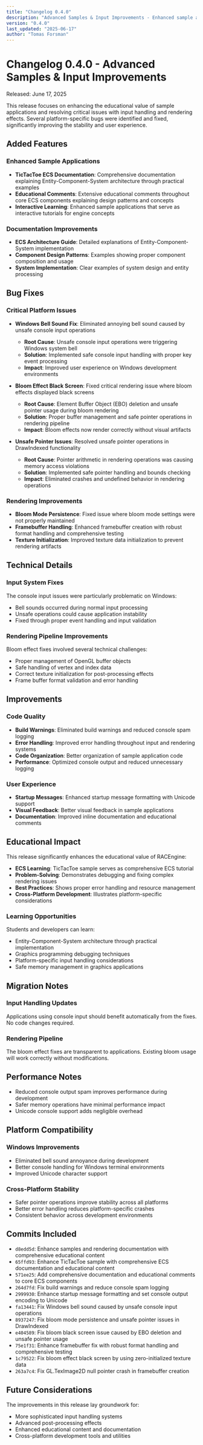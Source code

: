 ```yaml
---
title: "Changelog 0.4.0"
description: "Advanced Samples & Input Improvements - Enhanced sample applications with educational content and critical input system fixes."
version: "0.4.0"
last_updated: "2025-06-17"
author: "Tomas Forsman"
---
```


# Changelog 0.4.0 - Advanced Samples & Input Improvements

Released: June 17, 2025

This release focuses on enhancing the educational value of sample applications and resolving critical issues with input handling and rendering effects. Several platform-specific bugs were identified and fixed, significantly improving the stability and user experience.

## Added Features

### Enhanced Sample Applications
* **TicTacToe ECS Documentation**: Comprehensive documentation explaining Entity-Component-System architecture through practical examples
* **Educational Comments**: Extensive educational comments throughout core ECS components explaining design patterns and concepts
* **Interactive Learning**: Enhanced sample applications that serve as interactive tutorials for engine concepts

### Documentation Improvements
* **ECS Architecture Guide**: Detailed explanations of Entity-Component-System implementation
* **Component Design Patterns**: Examples showing proper component composition and usage
* **System Implementation**: Clear examples of system design and entity processing

## Bug Fixes

### Critical Platform Issues
* **Windows Bell Sound Fix**: Eliminated annoying bell sound caused by unsafe console input operations
  - **Root Cause**: Unsafe console input operations were triggering Windows system bell
  - **Solution**: Implemented safe console input handling with proper key event processing
  - **Impact**: Improved user experience on Windows development environments

* **Bloom Effect Black Screen**: Fixed critical rendering issue where bloom effects displayed black screens
  - **Root Cause**: Element Buffer Object (EBO) deletion and unsafe pointer usage during bloom rendering
  - **Solution**: Proper buffer management and safe pointer operations in rendering pipeline
  - **Impact**: Bloom effects now render correctly without visual artifacts

* **Unsafe Pointer Issues**: Resolved unsafe pointer operations in DrawIndexed functionality
  - **Root Cause**: Pointer arithmetic in rendering operations was causing memory access violations
  - **Solution**: Implemented safe pointer handling and bounds checking
  - **Impact**: Eliminated crashes and undefined behavior in rendering operations

### Rendering Improvements
* **Bloom Mode Persistence**: Fixed issue where bloom mode settings were not properly maintained
* **Framebuffer Handling**: Enhanced framebuffer creation with robust format handling and comprehensive testing
* **Texture Initialization**: Improved texture data initialization to prevent rendering artifacts

## Technical Details

### Input System Fixes
The console input issues were particularly problematic on Windows:
- Bell sounds occurred during normal input processing
- Unsafe operations could cause application instability
- Fixed through proper event handling and input validation

### Rendering Pipeline Improvements
Bloom effect fixes involved several technical challenges:
- Proper management of OpenGL buffer objects
- Safe handling of vertex and index data
- Correct texture initialization for post-processing effects
- Frame buffer format validation and error handling

## Improvements

### Code Quality
* **Build Warnings**: Eliminated build warnings and reduced console spam logging
* **Error Handling**: Improved error handling throughout input and rendering systems
* **Code Organization**: Better organization of sample application code
* **Performance**: Optimized console output and reduced unnecessary logging

### User Experience
* **Startup Messages**: Enhanced startup message formatting with Unicode support
* **Visual Feedback**: Better visual feedback in sample applications
* **Documentation**: Improved inline documentation and educational comments

## Educational Impact

This release significantly enhances the educational value of RACEngine:
- **ECS Learning**: TicTacToe sample serves as comprehensive ECS tutorial
- **Problem-Solving**: Demonstrates debugging and fixing complex rendering issues
- **Best Practices**: Shows proper error handling and resource management
- **Cross-Platform Development**: Illustrates platform-specific considerations

### Learning Opportunities
Students and developers can learn:
- Entity-Component-System architecture through practical implementation
- Graphics programming debugging techniques
- Platform-specific input handling considerations
- Safe memory management in graphics applications

## Migration Notes

### Input Handling Updates
Applications using console input should benefit automatically from the fixes. No code changes required.

### Rendering Pipeline
The bloom effect fixes are transparent to applications. Existing bloom usage will work correctly without modifications.

## Performance Notes

- Reduced console output spam improves performance during development
- Safer memory operations have minimal performance impact
- Unicode console support adds negligible overhead

## Platform Compatibility

### Windows Improvements
- Eliminated bell sound annoyance during development
- Better console handling for Windows terminal environments
- Improved Unicode character support

### Cross-Platform Stability
- Safer pointer operations improve stability across all platforms
- Better error handling reduces platform-specific crashes
- Consistent behavior across development environments

## Commits Included

- `d8edd5d`: Enhance samples and rendering documentation with comprehensive educational content
- `65ffd93`: Enhance TicTacToe sample with comprehensive ECS documentation and educational content
- `571ee25`: Add comprehensive documentation and educational comments to core ECS components
- `264d7fd`: Fix build warnings and reduce console spam logging
- `2999930`: Enhance startup message formatting and set console output encoding to Unicode
- `fa13441`: Fix Windows bell sound caused by unsafe console input operations
- `8937247`: Fix bloom mode persistence and unsafe pointer issues in DrawIndexed
- `e404589`: Fix bloom black screen issue caused by EBO deletion and unsafe pointer usage
- `75e1f31`: Enhance framebuffer fix with robust format handling and comprehensive testing
- `1c79522`: Fix bloom effect black screen by using zero-initialized texture data
- `263a7c4`: Fix GL.TexImage2D null pointer crash in framebuffer creation

## Future Considerations

The improvements in this release lay groundwork for:
- More sophisticated input handling systems
- Advanced post-processing effects
- Enhanced educational content and documentation
- Cross-platform development tools and utilities